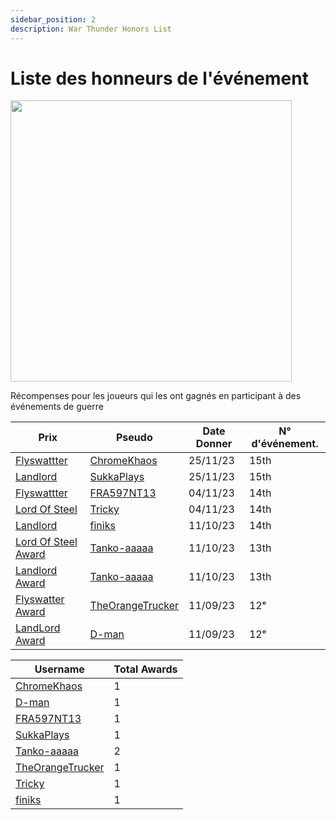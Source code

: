 ```yaml
---
sidebar_position: 2
description: War Thunder Honors List
---
```


# Liste des honneurs de l'événement

<div class="flex-vcenter mb-1">
<img src="https://cdn.cloudflare.steamstatic.com/steam/apps/236390/header.jpg" width="450px"/>
</div>

Récompenses pour les joueurs qui les ont gagnés en participant à des événements de guerre

| Prix                                | Pseudo                                                           | Date Donner | N° d'événement. |
| ----------------------------------- | ---------------------------------------------------------------- | ----------- | --------------- |
| [Flyswattter](./awardslist)         | [ChromeKhaos](https://trickys.gg/profile/76561199011752423)      | 25/11/23    | 15th            |
| [Landlord](./awardslist)            | [SukkaPlays](https://trickys.gg/profile/76561198859514415)       | 25/11/23    | 15th            |
| [Flyswattter](./awardslist)         | [FRA597NT13](https://trickys.gg/profile/76561198364218327)       | 04/11/23    | 14th            |
| [Lord Of Steel](./awardslist)       | [Tricky](https://trickys.gg/profile/76561198200976490)           | 04/11/23    | 14th            |
| [Landlord](./awardslist)            | [finiks](https://trickys.gg/profile/76561199121711204)           | 11/10/23    | 14th            |
| [Lord Of Steel Award](./awardslist) | [Tanko-aaaaa](https://trickys.gg/profile/76561198296311977)      | 11/10/23    | 13th            |
| [Landlord Award](./awardslist)      | [Tanko-aaaaa](https://trickys.gg/profile/76561198296311977)      | 11/10/23    | 13th            |
| [Flyswatter Award](./awardslist)    | [TheOrangeTrucker](https://trickys.gg/profile/76561199226438120) | 11/09/23    | 12ᵉ             |
| [LandLord Award](./awardslist)      | [D-man](https://trickys.gg/profile/76561199229578269)            | 11/09/23    | 12ᵉ             |


| Username                                                         | Total Awards |
| ---------------------------------------------------------------- | ------------ |
| [ChromeKhaos](https://trickys.gg/profile/76561199011752423)      | 1            |
| [D-man](https://trickys.gg/profile/76561199229578269)            | 1            |
| [FRA597NT13](https://trickys.gg/profile/76561198364218327)       | 1            |
| [SukkaPlays](https://trickys.gg/profile/76561198859514415)       | 1            |
| [Tanko-aaaaa](https://trickys.gg/profile/76561198296311977)      | 2            |
| [TheOrangeTrucker](https://trickys.gg/profile/76561199226438120) | 1            |
| [Tricky](https://trickys.gg/profile/76561198200976490)           | 1            |
| [finiks](https://trickys.gg/profile/76561199121711204)           | 1            |

